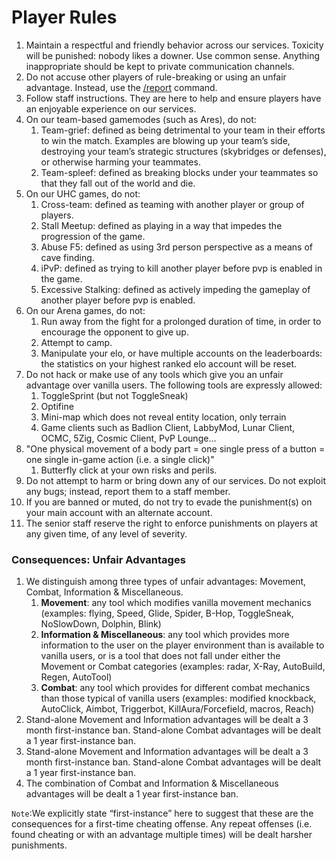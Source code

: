 # **Player Rules**

1. Maintain a respectful and friendly behavior across our services.  Toxicity will be punished: nobody likes a downer.  Use common sense.  Anything inappropriate should be kept to private communication channels.
2. Do not accuse other players of rule-breaking or using an unfair advantage.  Instead, use the [/report](https://walrus.network/guides/faqs/how-can-i-report-a-player) command.
3. Follow staff instructions.  They are here to help and ensure players have an enjoyable experience on our services.
4. On our team-based gamemodes (such as Ares), do not:
    1. Team-grief: defined as being detrimental to your team in their efforts to win the match.  Examples are blowing up your team’s side, destroying your team’s strategic structures (skybridges or defenses), or otherwise harming your teammates.
    2. Team-spleef: defined as breaking blocks under your teammates so that they fall out of the world and die.
5. On our UHC games, do not:
    1. Cross-team: defined as teaming with another player or group of players.
    2. Stall Meetup: defined as playing in a way that impedes the progression of the game.
    3. Abuse F5: defined as using 3rd person perspective as a means of cave finding.
    4. iPvP: defined as trying to kill another player before pvp is enabled in the game.
    5. Excessive Stalking: defined as actively impeding the gameplay of another player before pvp is enabled.
6. On our Arena games, do not:
    1. Run away from the fight for a prolonged duration of time, in order to encourage the opponent to give up.
    2. Attempt to camp.
    3. Manipulate your elo, or have multiple accounts on the leaderboards: the statistics on your highest ranked elo account will be reset.
7. Do not hack or make use of any tools which give you an unfair advantage over vanilla users.  The following tools are expressly allowed:
    1. ToggleSprint (but not ToggleSneak)
    2. Optifine
    3. Mini-map which does not reveal entity location, only terrain
    4. Game clients such as Badlion Client, LabbyMod, Lunar Client, OCMC, 5Zig, Cosmic Client, PvP Lounge…
8. "One physical movement of a body part = one single press of a button = one single in-game action (i.e. a single click)"
    1. Butterfly click at your own risks and perils.
9. Do not attempt to harm or bring down any of our services.  Do not exploit any bugs; instead, report them to a staff member.
10. If you are banned or muted, do not try to evade the punishment(s) on your main account with an alternate account.
11. The senior staff reserve the right to enforce punishments on players at any given time, of any level of severity.

### **Consequences: Unfair Advantages**

1. We distinguish among three types of unfair advantages: Movement, Combat, Information & Miscellaneous.
    1. **Movement**: any tool which modifies vanilla movement mechanics (examples: flying, Speed, Glide, Spider, B-Hop, ToggleSneak, NoSlowDown, Dolphin, Blink)
    2. **Information & Miscellaneous**: any tool which provides more information to the user on the player environment than is available to vanilla users, or is a tool that does not fall under either the Movement or Combat categories (examples: radar, X-Ray, AutoBuild, Regen, AutoTool)
    3. **Combat**: any tool which provides for different combat mechanics than those typical of vanilla users (examples: modified knockback, AutoClick, Aimbot, Triggerbot,  KillAura/Forcefield, macros, Reach)
2. Stand-alone Movement and Information advantages will be dealt a 3 month first-instance ban.  Stand-alone Combat advantages will be dealt a 1 year first-instance ban.
3. Stand-alone Movement and Information advantages will be dealt a 3 month first-instance ban.  Stand-alone Combat advantages will be dealt a 1 year first-instance ban.
4. The combination of Combat and Information & Miscellaneous advantages will be dealt a 1 year first-instance ban.

`Note`:We explicitly state “first-instance” here to suggest that these are the consequences for a first-time cheating offense.  Any repeat offenses (i.e. found cheating or with an advantage multiple times) will be dealt harsher punishments.
